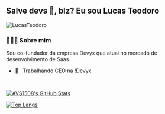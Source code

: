 <h2> Salve devs 👋, blz? Eu sou Lucas Teodoro</h2>

<p align="left"> <img src="https://komarev.com/ghpvc/?username=LucasTeodoro" alt="LucasTeodoro" /> </p>

<h3> 👨🏻‍💻 Sobre mim </h3>

Sou co-fundador da empresa Devyx que atual no mercado de desenvolvimento de Saas.

- 💼 &nbsp; Trabalhando CEO na [!Devyx](https://devyx.com.br)

<br/>

[![AVS1508's GitHub Stats](https://github-readme-stats.vercel.app/api?username=LucasTeodoro&show_icons=true)](https://github.com/LucasTeodoro)

[![Top Langs](https://github-readme-stats.vercel.app/api/top-langs/?username=LucasTeodoro&layout=compact&langs_count=10&count_private=true&include_all_commits=true&show_icons=true&theme=radical)](https://github.com/anuraghazra/github-readme-stats)
